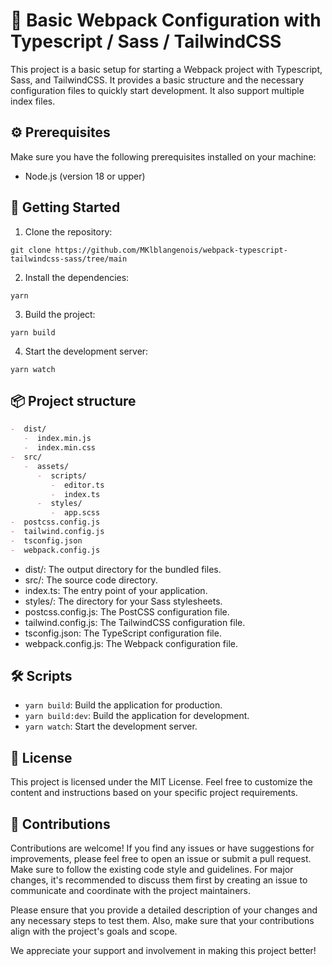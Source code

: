 # 🚀 Basic Webpack Configuration with Typescript / Sass / TailwindCSS

This project is a basic setup for starting a Webpack project with Typescript, Sass, and TailwindCSS. It provides a basic structure and the necessary configuration files to quickly start development. It also support multiple index files.

## ⚙️ Prerequisites

Make sure you have the following prerequisites installed on your machine:

-  Node.js (version 18 or upper)

## 🏁 Getting Started

1. Clone the repository:

```shell
git clone https://github.com/MKlblangenois/webpack-typescript-tailwindcss-sass/tree/main
```

2. Install the dependencies:

```shell
yarn
```

3. Build the project:

```shell
yarn build
```

4. Start the development server:

```shell
yarn watch
```

## 📦 Project structure

```markdown
-  dist/
   -  index.min.js
   -  index.min.css
-  src/
   -  assets/
      -  scripts/
         -  editor.ts
         -  index.ts
      -  styles/
         -  app.scss
-  postcss.config.js
-  tailwind.config.js
-  tsconfig.json
-  webpack.config.js
```

-  dist/: The output directory for the bundled files.
-  src/: The source code directory.
-  index.ts: The entry point of your application.
-  styles/: The directory for your Sass stylesheets.
-  postcss.config.js: The PostCSS configuration file.
-  tailwind.config.js: The TailwindCSS configuration file.
-  tsconfig.json: The TypeScript configuration file.
-  webpack.config.js: The Webpack configuration file.

## 🛠️ Scripts

-  `yarn build`: Build the application for production.
-  `yarn build:dev`: Build the application for development.
-  `yarn watch`: Start the development server.

## 📄 License

This project is licensed under the MIT License.
Feel free to customize the content and instructions based on your specific project requirements.

## 👥 Contributions

Contributions are welcome! If you find any issues or have suggestions for improvements, please feel free to open an issue or submit a pull request. Make sure to follow the existing code style and guidelines. For major changes, it's recommended to discuss them first by creating an issue to communicate and coordinate with the project maintainers.

Please ensure that you provide a detailed description of your changes and any necessary steps to test them. Also, make sure that your contributions align with the project's goals and scope.

We appreciate your support and involvement in making this project better!

